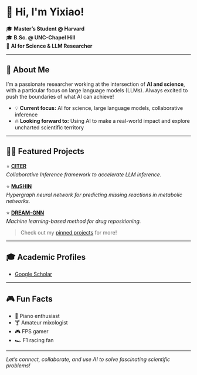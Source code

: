 # 👋 Hi, I'm Yixiao!

🎓 **Master’s Student @ Harvard**  
🎓 **B.Sc. @ UNC-Chapel Hill**  
🔬 **AI for Science & LLM Researcher**

---

## 🚀 About Me

I’m a passionate researcher working at the intersection of **AI and science**, with a particular focus on large language models (LLMs). Always excited to push the boundaries of what AI can achieve!

- 💡 **Current focus:** AI for science, large language models, collaborative inference
- 🔥 **Looking forward to:** Using AI to make a real-world impact and explore uncharted scientific territory

---

## 🧑‍🔬 Featured Projects

⭐️ **[CITER](https://github.com/cyixiao/CITER)**  
*Collaborative Inference framework to accelerate LLM inference.*

⭐️ **[MuSHIN](https://github.com/cyixiao/MuSHIN)**  
*Hypergraph neural network for predicting missing reactions in metabolic networks.*

⭐️ **[DREAM-GNN](https://github.com/Ryan-Yanlong/DREAM-GNN)**  
*Machine learning-based method for drug repositioning.*

> Check out my [pinned projects](https://github.com/cyixiao?tab=repositories) for more!

---

## 🎓 Academic Profiles

- [Google Scholar](https://scholar.google.com/citations?user=qrRtqo0AAAAJ)

---

## 🎮 Fun Facts

- 🎹 Piano enthusiast
- 🍸 Amateur mixologist
- 🎮 FPS gamer
- 🏎️ F1 racing fan

---

*Let’s connect, collaborate, and use AI to solve fascinating scientific problems!*
